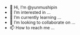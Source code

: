 - 👋 Hi, I’m @yunmushipin
- 👀 I’m interested in ...
- 🌱 I’m currently learning ...
- 💞️ I’m looking to collaborate on ...
- 📫 How to reach me ...

<!---
yunmushipin/yunmushipin is a ✨ special ✨ repository because its `README.md` (this file) appears on your GitHub profile.
You can click the Preview link to take a look at your changes.
--->
